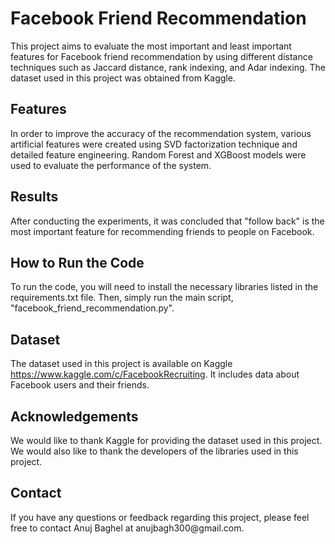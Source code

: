 
<h1>Facebook Friend Recommendation</h1>

<p>This project aims to evaluate the most important and least important features for Facebook friend recommendation by using different distance techniques such as Jaccard distance, rank indexing, and Adar indexing. The dataset used in this project was obtained from Kaggle.</p>

<h2>Features</h2>

<p>In order to improve the accuracy of the recommendation system, various artificial features were created using SVD factorization technique and detailed feature engineering. Random Forest and XGBoost models were used to evaluate the performance of the system.</p>

<h2>Results</h2>

<p>After conducting the experiments, it was concluded that "follow back" is the most important feature for recommending friends to people on Facebook.</p>

<h2>How to Run the Code</h2>

<p>To run the code, you will need to install the necessary libraries listed in the requirements.txt file. Then, simply run the main script, "facebook_friend_recommendation.py".</p>

<h2>Dataset</h2>

<p>The dataset used in this project is available on Kaggle <a href="https://www.kaggle.com/c/FacebookRecruiting">https://www.kaggle.com/c/FacebookRecruiting</a>. It includes data about Facebook users and their friends.</p>

<h2>Acknowledgements</h2>

<p>We would like to thank Kaggle for providing the dataset used in this project. We would also like to thank the developers of the libraries used in this project.</p>


<h2>Contact</h2>

<p>If you have any questions or feedback regarding this project, please feel free to contact Anuj Baghel at anujbagh300@gmail.com.</p>

